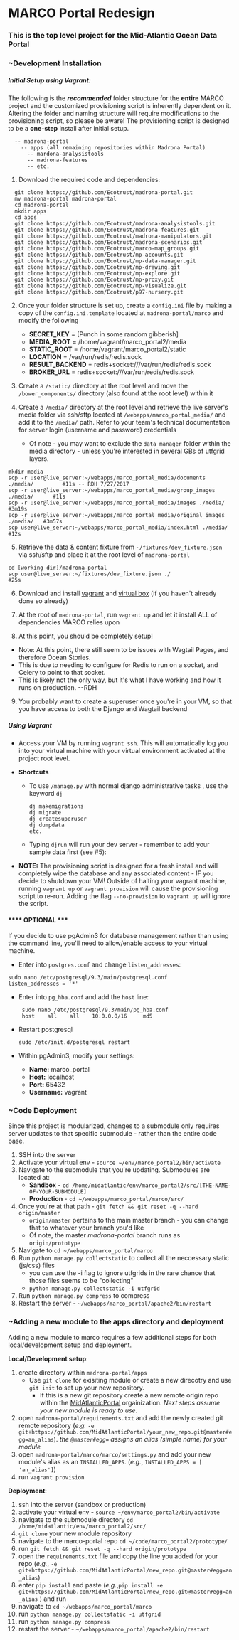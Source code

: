 # MARCO Portal Redesign

### This is the top level project for the Mid-Atlantic Ocean Data Portal

### ~Development Installation

##### Initial Setup using Vagrant:
The following is the **_recommended_** folder structure for the **entire** MARCO project and the customized provisioning script is inherently dependent on it. Altering the folder and naming structure will require modifications to the provisioning script, so please be aware! The provisioning script is designed to be a **one-step** install after initial setup.

```
  -- madrona-portal
    -- apps (all remaining repositories within Madrona Portal)
      -- mardona-analysistools
      -- madrona-features
      -- etc.
```

1. Download the required code and dependencies:
```
  git clone https://github.com/Ecotrust/madrona-portal.git
  mv madrona-portal madrona-portal
  cd madrona-portal
  mkdir apps
  cd apps
  git clone https://github.com/Ecotrust/madrona-analysistools.git
  git clone https://github.com/Ecotrust/madrona-features.git
  git clone https://github.com/Ecotrust/madrona-manipulators.git
  git clone https://github.com/Ecotrust/madrona-scenarios.git
  git clone https://github.com/Ecotrust/marco-map_groups.git
  git clone https://github.com/Ecotrust/mp-accounts.git
  git clone https://github.com/Ecotrust/mp-data-manager.git
  git clone https://github.com/Ecotrust/mp-drawing.git
  git clone https://github.com/Ecotrust/mp-explore.git
  git clone https://github.com/Ecotrust/mp-proxy.git
  git clone https://github.com/Ecotrust/mp-visualize.git
  git clone https://github.com/Ecotrust/p97-nursery.git
```

2.  Once your folder structure is set up, create a `config.ini` file by making a copy of the `config.ini.template` located at `madrona-portal/marco` and modify the following
      * **SECRET_KEY** = [Punch in some random gibberish]
      * **MEDIA_ROOT** = /home/vagrant/marco_portal2/media
      * **STATIC_ROOT** = /home/vagrant/marco_portal2/static
      * **LOCATION** = /var/run/redis/redis.sock
      * **RESULT_BACKEND** = redis+socket:///var/run/redis/redis.sock
      * **BROKER_URL** = redis+socket:///var/run/redis/redis.sock

3. Create a `/static/` directory at the root level and move the `/bower_components/` directory (also found at the root level) within it

4. Create a `/media/` directory at the root level and retrieve the live server's media folder via ssh/sftp located at `/webapps/marco_portal_media/` and add it to the `/media/` path. Refer to your team's technical documentation for server login (username and password) credentials
    * Of note - you may want to exclude the `data_manager` folder within the media directory - unless you're interested in several GBs of utfgrid layers.
```
mkdir media
scp -r user@live_server:~/webapps/marco_portal_media/documents ./media/         #11s -- RDH 7/27/2017
scp -r user@live_server:~/webapps/marco_portal_media/group_images ./media/      #11s
scp -r user@live_server:~/webapps/marco_portal_media/images ./media/            #3m19s
scp -r user@live_server:~/webapps/marco_portal_media/original_images ./media/   #3m57s
scp user@live_server:~/webapps/marco_portal_media/index.html ./media/           #12s
```

5. Retrieve the data & content fixture from `~/fixtures/dev_fixture.json` via ssh/sftp and place it at the root level of `madrona-portal`
```
cd [working dir]/madrona-portal
scp user@live_server:~/fixtures/dev_fixture.json ./                              #25s
```

6. Download and install [vagrant](https://www.vagrantup.com/downloads.html) and [virtual box](https://www.virtualbox.org/wiki/Downloads) (if you haven't already done so already)

7. At the root of `madrona-portal`, run `vagrant up` and let it install ALL of dependencies MARCO relies upon

8. At this point, you should be completely setup!
  * Note: At this point, there still seem to be issues with Wagtail Pages, and therefore Ocean Stories.
  * This is due to needing to configure for Redis to run on a socket, and Celery to point to that socket.
  * This is likely not the only way, but it's what I have working and how it runs on production. --RDH

9. You probably want to create a superuser once you're in your VM, so that you have access to both the Django and Wagtail backend

##### Using Vagrant
* Access your VM by running `vagrant ssh`. This will automatically log you into your virtual machine with your virtual environment activated at the project root level.


* **Shortcuts**
  * To use `/manage.py` with normal django administrative tasks , use the keyword `dj`

      ```
      dj makemigrations
      dj migrate
      dj createsuperuser
      dj dumpdata
      etc.
      ```

  * Typing `djrun` will run your dev server - remember to add your sample data first (see #5):


*  **NOTE:** The provisioning script is designed for a fresh install and will completely wipe the database and any associated content - IF you decide to shutdown your VM! Outside of halting your vagrant machine, running `vagrant up` or `vagrant provision` will cause the provisioning script to re-run. Adding the flag `--no-provision` to `vagrant up` will ignore the script.

#### **** OPTIONAL ***
If you decide to use pgAdmin3 for database management rather than using the command line, you'll need to allow/enable access to your virtual machine.
*  Enter into `postgres.conf` and change `listen_addresses`:
  ```
  sudo nano /etc/postgresql/9.3/main/postgresql.conf
  listen_addresses = '*'
  ```

* Enter into `pg_hba.conf` and add the `host` line:
  ```
   sudo nano /etc/postgresql/9.3/main/pg_hba.conf
   host    all    all    10.0.0.0/16     md5
  ```

* Restart postgresql
  ```
  sudo /etc/init.d/postgresql restart
  ```

* Within pgAdmin3, modify your settings:
     *  **Name:** marco_portal
     *  **Host:** localhost
     *  **Port:** 65432
     *  **Username:** vagrant


### ~Code Deployment
Since this project is modularized, changes to a submodule only requires server updates to that specific submodule - rather than the entire code base.

1.  SSH into the server
2.  Activate your virtual env - `source ~/env/marco_portal2/bin/activate`
3.  Navigate to the submodule that you're updating. Submodules are located at:
    *  **Sandbox** - `cd /home/midatlantic/env/marco_portal2/src/[THE-NAME-OF-YOUR-SUBMODULE]`
    *  **Production** - `cd ~/webapps/marco_portal/marco/src/`  
4.  Once you're at that path - `git fetch && git reset -q --hard origin/master`
    *  `origin/master` pertains to the main master branch - you can change that to whatever your branch you'd like
    *  Of note, the master *madrona-portal* branch runs as `origin/prototype`
5.  Navigate to `cd ~/webapps/marco_portal/marco`
6.  Run `python manage.py collectstatic` to collect all the neccessary static (js/css) files
    * you can use the -i flag to ignore utfgrids in the rare chance that those files seems to be "collecting"
    * `python manage.py collectstatic -i utfgrid`
7.  Run `python manage.py compress` to compress
8.  Restart the server - `~/webapps/marco_portal/apache2/bin/restart`

### ~Adding a new module to the apps directory and deployment
Adding a new module to marco requires a few additional steps for both local/development setup and deployment.

**Local/Development setup**:  

1. create directory within `madrona-portal/apps`
    * Use `git clone` for exisiting module or create a new direcotry and use `git init` to set up your new repository.
        * If this is a new git repository create a new remote origin repo within the [MidAtlanticPortal](https://github.com/MidAtlanticPortal) orgainization. *Next steps assume your new module is ready to use.*
2. open `madrona-portal/requirements.txt` and add the newly created git remote repository (*e.g.* `-e git+https://github.com/MidAtlanticPortal/your_new_repo.git@master#egg=an_alias`). *the `@master#egg=` assigns an alias (simple name) for your module*
3. open `madrona-portal/marco/marco/settings.py` and add your new module's alias as an `INSTALLED_APPS`. (*e.g.*, `INSTALLED_APPS = [ 'an_alias']`)
4. run `vagrant provision`


**Deployment**:  

1. ssh into the server (sandbox or production)
2. activate your virtual env - `source ~/env/marco_portal2/bin/activate`
3. navigate to the submodule directory `cd /home/midatlantic/env/marco_portal2/src/`
4. `git clone` your new module repository
5. navigate to the marco-portal repo `cd ~/code/marco_portal2/prototype/`
6. run `git fetch && git reset -q --hard origin/prototype`
7. open the `requirements.txt` file and copy the line you added for your repo (*e.g.*, `-e git+https://github.com/MidAtlanticPortal/new_repo.git@master#egg=an_alias`)
8. enter `pip install` and paste (*e.g.*,`pip install -e git+https://github.com/MidAtlanticPortal/new_repo.git@master#egg=an_alias` ) and run
9. navigate to `cd ~/webapps/marco_portal/marco`
10. run `python manage.py collectstatic -i utfgrid`
11. run `python manage.py compress`
12. restart the server - `~/webapps/marco_portal/apache2/bin/restart`  
